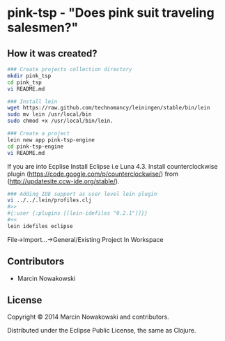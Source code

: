# pink-tsp - "Does pink suit traveling salesmen?"

## How it was created?

```bash
### Create projects collection directory
mkdir pink_tsp
cd pink_tsp
vi README.md

### Install lein
wget https://raw.github.com/technomancy/leiningen/stable/bin/lein
sudo mv lein /usr/local/bin
sudo chmod +x /usr/local/bin/lein.

### Create a project
lein new app pink-tsp-engine
cd pink-tsp-engine
vi README.md
```

If you are into Ecplise
Install Eclipse i.e Luna 4.3.
Install counterclockwise plugin (https://code.google.com/p/counterclockwise/) 
from (http://updatesite.ccw-ide.org/stable/).
```bash
### Adding IDE support as user level lein plugin
vi ../../.lein/profiles.clj
#>>
#{:user {:plugins [[lein-idefiles "0.2.1"]]}}
#<<
lein idefiles eclipse
```
File->Import...->General/Existing Project In Workspace

## Contributors

* Marcin Nowakowski

## License

Copyright © 2014 Marcin Nowakowski and contributors.

Distributed under the Eclipse Public License, the same as Clojure.
